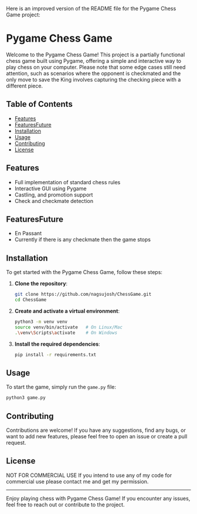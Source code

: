 Here is an improved version of the README file for the Pygame Chess Game project:

# Pygame Chess Game

Welcome to the Pygame Chess Game! This project is a partially functional chess game built using Pygame, offering a simple and interactive way to play chess on your computer. Please note that some edge cases still need attention, such as scenarios where the opponent is checkmated and the only move to save the King involves capturing the checking piece with a different piece.

## Table of Contents

- [Features](#features)
- [FeaturesFuture](#featurefuture)
- [Installation](#installation)
- [Usage](#usage)
- [Contributing](#contributing)
- [License](#license)

## Features

- Full implementation of standard chess rules
- Interactive GUI using Pygame
- Castling, and promotion support
- Check and checkmate detection

## FeaturesFuture
- En Passant
- Currently if there is any checkmate then the game stops

## Installation

To get started with the Pygame Chess Game, follow these steps:

1. **Clone the repository**:
    ```sh
    git clone https://github.com/nagsujosh/ChessGame.git
    cd ChessGame
    ```

2. **Create and activate a virtual environment**:
    ```sh
    python3 -m venv venv
    source venv/bin/activate   # On Linux/Mac
    .\venv\Scripts\activate    # On Windows
    ```

3. **Install the required dependencies**:
    ```sh
    pip install -r requirements.txt
    ```

## Usage

To start the game, simply run the `game.py` file:

```sh
python3 game.py
```

## Contributing

Contributions are welcome! If you have any suggestions, find any bugs, or want to add new features, please feel free to open an issue or create a pull request.

## License

NOT FOR COMMERCIAL USE If you intend to use any of my code for commercial use please contact me and get my permission. 

---

Enjoy playing chess with Pygame Chess Game! If you encounter any issues, feel free to reach out or contribute to the project.
